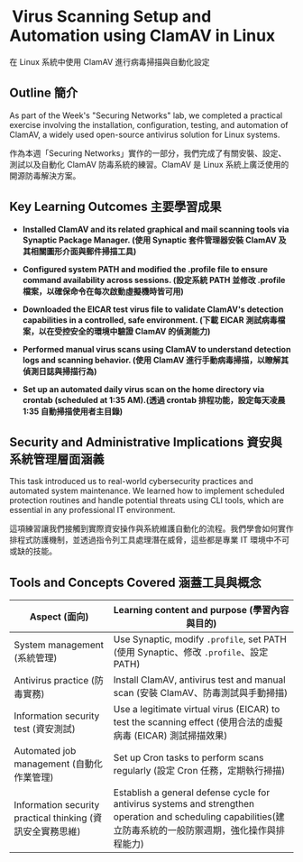#  Virus Scanning Setup and Automation using ClamAV in Linux
在 Linux 系統中使用 ClamAV 進行病毒掃描與自動化設定

<h2>Outline 簡介</h2>

As part of the Week's "Securing Networks" lab, we completed a practical exercise involving the installation, configuration, testing, and automation of ClamAV, a widely used open-source antivirus solution for Linux systems.


作為本週「Securing Networks」實作的一部分，我們完成了有關安裝、設定、測試以及自動化 ClamAV 防毒系統的練習。ClamAV 是 Linux 系統上廣泛使用的開源防毒解決方案。

<h2>Key Learning Outcomes 主要學習成果</h2>

- <b>Installed ClamAV and its related graphical and mail scanning tools via Synaptic Package Manager. (使用 Synaptic 套件管理器安裝 ClamAV 及其相關圖形介面與郵件掃描工具)</b>

- <b>Configured system PATH and modified the .profile file to ensure command availability across sessions. (設定系統 PATH 並修改 .profile 檔案，以確保命令在每次啟動虛擬機時皆可用)</b>

- <b>Downloaded the EICAR test virus file to validate ClamAV's detection capabilities in a controlled, safe environment. (下載 EICAR 測試病毒檔案，以在受控安全的環境中驗證 ClamAV 的偵測能力)</b>

- <b>Performed manual virus scans using ClamAV to understand detection logs and scanning behavior. (使用 ClamAV 進行手動病毒掃描，以瞭解其偵測日誌與掃描行為)</b>

- <b>Set up an automated daily virus scan on the home directory via crontab (scheduled at 1:35 AM).(透過 crontab 排程功能，設定每天凌晨 1:35 自動掃描使用者主目錄)</b>

<h2>Security and Administrative Implications 資安與系統管理層面涵義</h2>

This task introduced us to real-world cybersecurity practices and automated system maintenance. We learned how to implement scheduled protection routines and handle potential threats using CLI tools, which are essential in any professional IT environment.

這項練習讓我們接觸到實際資安操作與系統維護自動化的流程。我們學會如何實作排程式防護機制，並透過指令列工具處理潛在威脅，這些都是專業 IT 環境中不可或缺的技能。

<h2></h2>

<h2>Tools and Concepts Covered 涵蓋工具與概念</h2>

| Aspect (面向)       | Learning content and purpose (學習內容與目的)                           |
| -------- | --------------------------------- |
| System management (系統管理)     | Use Synaptic, modify `.profile`, set PATH (使用 Synaptic、修改 `.profile`、設定 PATH) |
| Antivirus practice (防毒實務)     | Install ClamAV, antivirus test and manual scan (安裝 ClamAV、防毒測試與手動掃描)               |
| Information security test (資安測試)     | Use a legitimate virtual virus (EICAR) to test the scanning effect (使用合法的虛擬病毒 (EICAR) 測試掃描效果)          |
| Automated job management (自動化作業管理)  | Set up Cron tasks to perform scans regularly (設定 Cron 任務，定期執行掃描)                 |
| Information security practical thinking (資訊安全實務思維) | Establish a general defense cycle for antivirus systems and strengthen operation and scheduling capabilities(建立防毒系統的一般防禦週期，強化操作與排程能力)           |
